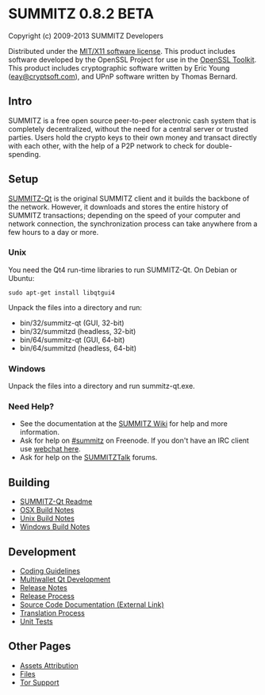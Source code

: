 SUMMITZ 0.8.2 BETA 
====================

Copyright (c) 2009-2013 SUMMITZ Developers

Distributed under the [MIT/X11 software license](http://www.opensource.org/licenses/mit-license.php).
This product includes software developed by the OpenSSL Project for use in the [OpenSSL Toolkit](http://www.openssl.org/). This product includes
cryptographic software written by Eric Young ([eay@cryptsoft.com](mailto:eay@cryptsoft.com)), and UPnP software written by Thomas Bernard.


Intro
---------------------
SUMMITZ is a free open source peer-to-peer electronic cash system that is
completely decentralized, without the need for a central server or trusted
parties.  Users hold the crypto keys to their own money and transact directly
with each other, with the help of a P2P network to check for double-spending.


Setup
---------------------
[SUMMITZ-Qt](http://summitz.org/en/download) is the original SUMMITZ client and it builds the backbone of the network. However, it downloads and stores the entire history of SUMMITZ transactions; depending on the speed of your computer and network connection, the synchronization process can take anywhere from a few hours to a day or more.

### Unix

You need the Qt4 run-time libraries to run SUMMITZ-Qt. On Debian or Ubuntu:

	sudo apt-get install libqtgui4

Unpack the files into a directory and run:

- bin/32/summitz-qt (GUI, 32-bit)
- bin/32/summitzd (headless, 32-bit)
- bin/64/summitz-qt (GUI, 64-bit)
- bin/64/summitzd (headless, 64-bit)



### Windows

Unpack the files into a directory and run summitz-qt.exe.

### Need Help?

* See the documentation at the [SUMMITZ Wiki](https://en.summitz.it/wiki/Main_Page)
for help and more information.
* Ask for help on [#summitz](http://webchat.freenode.net?channels=summitz) on Freenode. If you don't have an IRC client use [webchat here](http://webchat.freenode.net?channels=summitz).
* Ask for help on the [SUMMITZTalk](https://summitztalk.org/) forums.

Building
---------------------
- [SUMMITZ-Qt Readme](readme-qt.md)
- [OSX Build Notes](build-osx.md)
- [Unix Build Notes](build-unix.md)
- [Windows Build Notes](build-msw.md)

Development
---------------------
- [Coding Guidelines](coding.md)
- [Multiwallet Qt Development](multiwallet-qt.md)
- [Release Notes](release-notes.md)
- [Release Process](release-process.md)
- [Source Code Documentation (External Link)](https://dev.visucore.com/summitz/doxygen/)
- [Translation Process](translation_process.md)
- [Unit Tests](unit-tests.md)

Other Pages
---------------------
- [Assets Attribution](assets-attribution.md)
- [Files](files.md)
- [Tor Support](tor.md)